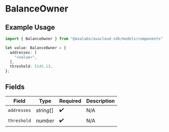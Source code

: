 # BalanceOwner

## Example Usage

```typescript
import { BalanceOwner } from "@avalabs/avacloud-sdk/models/components";

let value: BalanceOwner = {
  addresses: [
    "<value>",
  ],
  threshold: 5145.13,
};
```

## Fields

| Field              | Type               | Required           | Description        |
| ------------------ | ------------------ | ------------------ | ------------------ |
| `addresses`        | *string*[]         | :heavy_check_mark: | N/A                |
| `threshold`        | *number*           | :heavy_check_mark: | N/A                |